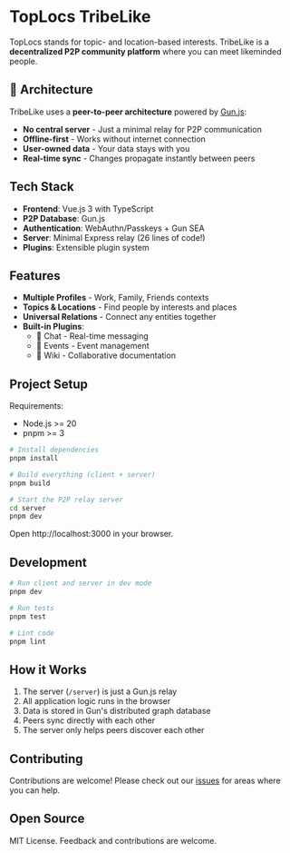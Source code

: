 # TopLocs TribeLike

TopLocs stands for topic- and location-based interests. TribeLike is a **decentralized P2P community platform** where you can meet likeminded people.

## 🚀 Architecture

TribeLike uses a **peer-to-peer architecture** powered by [Gun.js](https://gun.eco/):
- **No central server** - Just a minimal relay for P2P communication
- **Offline-first** - Works without internet connection
- **User-owned data** - Your data stays with you
- **Real-time sync** - Changes propagate instantly between peers

## Tech Stack

- **Frontend**: Vue.js 3 with TypeScript
- **P2P Database**: Gun.js
- **Authentication**: WebAuthn/Passkeys + Gun SEA
- **Server**: Minimal Express relay (26 lines of code!)
- **Plugins**: Extensible plugin system

## Features

- **Multiple Profiles** - Work, Family, Friends contexts
- **Topics & Locations** - Find people by interests and places
- **Universal Relations** - Connect any entities together
- **Built-in Plugins**:
  - 💬 Chat - Real-time messaging
  - 📅 Events - Event management
  - 📝 Wiki - Collaborative documentation

## Project Setup

Requirements:
- Node.js >= 20
- pnpm >= 3

```sh
# Install dependencies
pnpm install

# Build everything (client + server)
pnpm build

# Start the P2P relay server
cd server
pnpm dev
```

Open http://localhost:3000 in your browser.

## Development

```sh
# Run client and server in dev mode
pnpm dev

# Run tests
pnpm test

# Lint code
pnpm lint
```

## How it Works

1. The server (`/server`) is just a Gun.js relay
2. All application logic runs in the browser
3. Data is stored in Gun's distributed graph database
4. Peers sync directly with each other
5. The server only helps peers discover each other

## Contributing

Contributions are welcome! Please check out our [issues](https://github.com/toplocs/tribelike/issues) for areas where you can help.

## Open Source
MIT License. Feedback and contributions are welcome.
